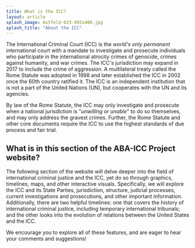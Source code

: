 ```yaml
---
title: What is the ICC?
layout: article
splash_image: Astfeld-023-992x400.jpg
splash_title: "About the ICC"
---
```

The International Criminal Court (ICC) is the _world's only permanent_ international court with a mandate to investigate and prosecute individuals who participate in the international atrocity crimes of genocide, crimes against humanity, and war crimes. The ICC's jurisdiction may expand in 2017 to include the crime of aggression. A multilateral treaty called the Rome Statute was adopted in 1998 and later established the ICC in 2002 once the 60th country ratified it. The ICC is an independent institution that is not a part of the United Nations (UN), but cooperates with the UN and its agencies. 

By law of the Rome Statute, the ICC may only investigate and prosecute when a national jurisdiction is "_unwilling or unable_" to do so themselves, and may only address the gravest crimes. Further, the Rome Statute and other core documents require the ICC to use the highest standards of due process and fair trial.

## What is in this section of the ABA-ICC Project website?

The following section of the website will delve deeper into the field of international criminal justice and the ICC, yet do so through graphics, timelines, maps, and other interactive visuals. Specifically, we will explore the ICC and its State Parties, jurisdiction, structure, judicial processes, current investigations and prosecutions, and other important information. Additionally, there are two helpful timelines: one that covers the history of international criminal justice, including temporary international tribunals; and the other looks into the evolution of relations between the United States and the ICC.

We encourage you to explore all of these features, and are eager to hear your comments and suggestions!